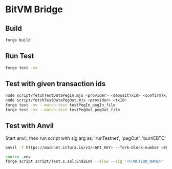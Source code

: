 # BitVM Bridge

## Build

```bash
forge build
```

## Run Test

```bash
forge test -vv
```

## Test with given transaction ids

```bash
node script/fetchTestDataPegIn.mjs <provider> <depositTxId> <confirmTxId>
node script/fetchTestDataPegOut.mjs <provider> <txId>
forge test -vv --match-test testPegIn_pegIn_file
forge test -vv --match-test testPegOut_pegOut_file
```

## Test with Anvil

Start anvil, then run script with sig arg as: 'runTestnet', 'pegOut', 'burnEBTC'

```bash
anvil -f https://mainnet.infura.io/v3/<API_KEY> --fork-block-number <BLOCK_NUM>

source .env
forge script script/Test.s.sol:End2End --slow --sig "<FUNCTION_NAME>" --broadcast --rpc-url ${RPC_URL_ANVIL}
```
